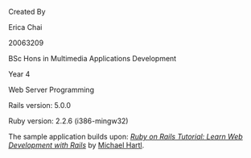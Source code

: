 Created By

Erica Chai 

20063209

BSc Hons in Multimedia Applications Development 

Year 4

Web Server Programming 


Rails version: 5.0.0

Ruby version: 2.2.6 (i386-mingw32)

The sample application builds upon:
[*Ruby on Rails Tutorial:
Learn Web Development with Rails*](http://www.railstutorial.org/)
by [Michael Hartl](http://www.michaelhartl.com/).